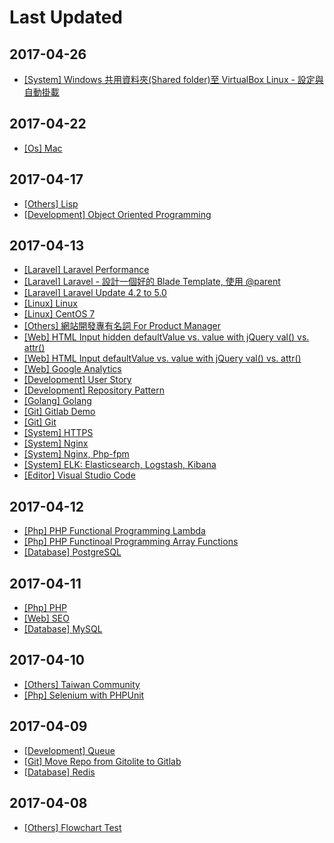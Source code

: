 # Last Updated

## 2017-04-26

* [[System] Windows 共用資料夾(Shared folder)至 VirtualBox Linux - 設定與自動掛載](/notes/system/windows-shared-folder-with-virtualbox-linux.html)

## 2017-04-22

* [[Os] Mac](/notes/os/mac.html)

## 2017-04-17

* [[Others] Lisp](/notes/others/lisp.html)
* [[Development] Object Oriented Programming](/notes/development/object-oriented-programming.html)

## 2017-04-13

* [[Laravel] Laravel Performance](/notes/laravel/laravel-performance.html)
* [[Laravel] Laravel - 設計一個好的 Blade Template, 使用 @parent](/notes/laravel/laravel-blade-parent.html)
* [[Laravel] Laravel Update 4.2 to 5.0](/notes/laravel/laravel-42-to-50.html)
* [[Linux] Linux](/notes/linux/linux.html)
* [[Linux] CentOS 7](/notes/linux/centos7.html)
* [[Others] 網站開發專有名詞 For Product Manager](/notes/others/web-proper-noun.html)
* [[Web] HTML Input hidden defaultValue vs. value with jQuery val() vs. attr()](/notes/web/html-input-hidden-defaultvalue-vs-value-with-jquery-val-vs-attr.html)
* [[Web] HTML Input defaultValue vs. value with jQuery val() vs. attr()](/notes/web/html-input-defaultvalue-vs-value-with-jquery-val-vs-attr.html)
* [[Web] Google Analytics](/notes/web/google-analytics.html)
* [[Development] User Story](/notes/development/user-story.html)
* [[Development] Repository Pattern](/notes/development/repository-pattern.html)
* [[Golang] Golang](/notes/golang/golang.html)
* [[Git] Gitlab Demo](/notes/git/gitlab.html)
* [[Git] Git](/notes/git/git.html)
* [[System] HTTPS](/notes/system/https.html)
* [[System] Nginx](/notes/system/nginx.html)
* [[System] Nginx, Php-fpm](/notes/system/nginx-php-fpm.html)
* [[System] ELK: Elasticsearch, Logstash, Kibana](/notes/system/elk-elasticsearch-logstash-kibana.html)
* [[Editor] Visual Studio Code](/notes/editor/visual-studio-code.html)

## 2017-04-12

* [[Php] PHP Functional Programming Lambda](/notes/php/php-functional-programming-lambda.html)
* [[Php] PHP Functinoal Programming Array Functions](/notes/php/php-functional-programming-array-functions.html)
* [[Database] PostgreSQL](/notes/database/postgresql.html)

## 2017-04-11

* [[Php] PHP](/notes/php/php.html)
* [[Web] SEO](/notes/web/seo.html)
* [[Database] MySQL](/notes/database/mysql.html)

## 2017-04-10

* [[Others] Taiwan Community](/notes/others/taiwan-community.html)
* [[Php] Selenium with PHPUnit](/notes/php/selenium_with_phpunit.html)

## 2017-04-09

* [[Development] Queue](/notes/development/queue.html)
* [[Git] Move Repo from Gitolite to Gitlab](/notes/git/movetogitlab.html)
* [[Database] Redis](/notes/database/redis.html)

## 2017-04-08

* [[Others] Flowchart Test](/notes/others/flowchart.html)

